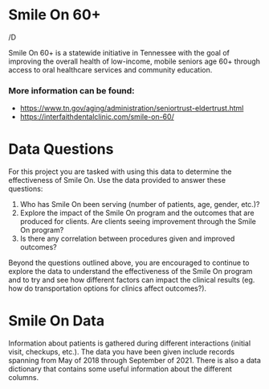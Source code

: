 # Smile On 60+

/D

Smile On 60+ is a statewide initiative in Tennessee with the goal of improving the overall health of low-income, mobile seniors age 60+ through access to oral healthcare services and community education.
### More information can be found:
- https://www.tn.gov/aging/administration/seniortrust-eldertrust.html
- https://interfaithdentalclinic.com/smile-on-60/

# Data Questions  
For this project you are tasked with using this data to determine the effectiveness of Smile On. Use the data provided to answer these questions:
1. Who has Smile On been serving (number of patients, age, gender, etc.)?
2. Explore the impact of the Smile On program and the outcomes that are produced for clients. Are clients seeing improvement through the Smile On program? 
3. Is there any correlation between procedures given and improved outcomes?  

Beyond the questions outlined above, you are encouraged to continue to explore the data to understand the effectiveness of the Smile On program and to try and see how different factors can impact the clinical results (eg. how do transportation options for clinics affect outcomes?).
 
# Smile On Data
Information about patients is gathered during different interactions (initial visit, checkups, etc.). The data you have been given include records spanning from May of 2018 through September of 2021. There is also a data dictionary that contains some useful information about the different columns.